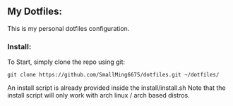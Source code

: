 ## My Dotfiles:

This is my personal dotfiles configuration.

### Install:

To Start, simply clone the repo using git:

```
git clone https://github.com/SmallMing6675/dotfiles.git ~/dotfiles/
```

An install script is already provided inside the install/install.sh
Note that the install script will only work with arch linux / arch based distros.
